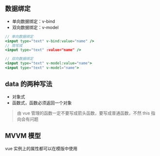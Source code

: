 ## 数据绑定

- 单向数据绑定：v-bind
- 双向数据绑定：v-model

```jsx
// 单向数据绑定
<input type="text" v-bind:value="name" />
// 简写成
<input type="text" :value="name" />
```

```jsx
// 双向数据绑定
<input type="text" v-model:value="name">
<input type="text" v-model="name">
```

## data 的两种写法

- 对象式
- 函数式，函数必须返回一个对象

> 由 vue 管理的函数一定不要写成箭头函数，要写成普通函数，不然 this 指向会有问题

## MVVM 模型

vue 实例上的属性都可以在模版中使用

